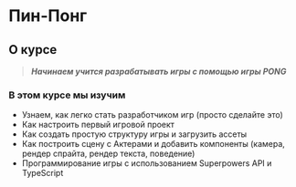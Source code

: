 # Пин-Понг

## О курсе

> _**Начинаем учится разрабатывать игры с помощью игры PONG**_

### В этом курсе мы изучим

- Узнаем, как легко стать разработчиком игр (просто сделайте это)
- Как настроить первый игровой проект
- Как создать простую структуру игры и загрузить ассеты
- Как построить сцену с Актерами и добавить компоненты (камера, рендер спрайта, рендер текста, поведение)
- Программирование игры с использованием Superpowers API и TypeScript
